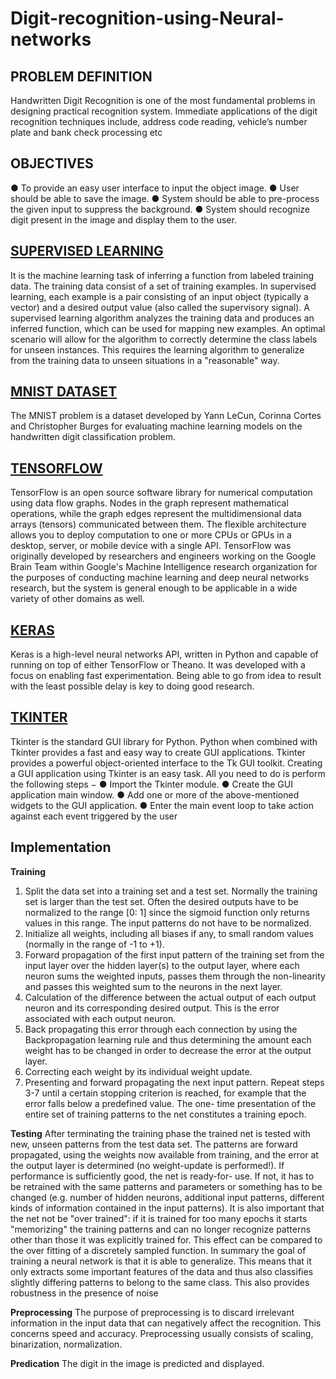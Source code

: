 # Digit-recognition-using-Neural-networks

## PROBLEM DEFINITION
Handwritten Digit Recognition is one of the most fundamental problems in designing practical
recognition system. Immediate applications of the digit recognition techniques include, address
code reading, vehicle’s number plate and bank check processing etc

## OBJECTIVES
● To provide an easy user interface to input the object image.
● User should be able to save the image.
● System should be able to pre-process the given input to suppress the background.
● System should recognize digit present in the image and display them to the user.

## [SUPERVISED LEARNING](https://www.mathworks.com/discovery/supervised-learning.html)
It is the machine learning task of inferring a function from labeled training data. The training
data consist of a set of training examples. In supervised learning, each example is
a pair consisting of an input object (typically a vector) and a desired output value (also called
the supervisory signal). A supervised learning algorithm analyzes the training data and produces
an inferred function, which can be used for mapping new examples. An optimal scenario will
allow for the algorithm to correctly determine the class labels for unseen instances. This requires
the learning algorithm to generalize from the training data to unseen situations in a "reasonable"
way.

## [MNIST DATASET](http://yann.lecun.com/exdb/mnist/)
The MNIST problem is a dataset developed by Yann LeCun, Corinna Cortes and Christopher
Burges for evaluating machine learning models on the handwritten digit classification problem.

## [TENSORFLOW](https://www.tensorflow.org/)
TensorFlow is an open source software library for numerical computation using data flow
graphs. Nodes in the graph represent mathematical operations, while the graph edges represent
the multidimensional data arrays (tensors) communicated between them. The flexible
architecture allows you to deploy computation to one or more CPUs or GPUs in a desktop,
server, or mobile device with a single API. TensorFlow was originally developed by researchers
and engineers working on the Google Brain Team within Google's Machine Intelligence
research organization for the purposes of conducting machine learning and deep neural networks
research, but the system is general enough to be applicable in a wide variety of other domains as
well.

## [KERAS](https://keras.io/)
Keras is a high-level neural networks API, written in Python and capable of running on top of
either TensorFlow or Theano. It was developed with a focus on enabling fast experimentation. 
Being able to go from idea to result with the least possible delay is key to doing
good research.

## [TKINTER](https://docs.python.org/3/library/tkinter.html) 
Tkinter is the standard GUI library for Python. Python when combined with Tkinter provides a
fast and easy way to create GUI applications. Tkinter provides a powerful object-oriented
interface to the Tk GUI toolkit.
Creating a GUI application using Tkinter is an easy task. All you need to do is perform the
following steps −
● Import the Tkinter module.
● Create the GUI application main window.
● Add one or more of the above-mentioned widgets to the GUI application.
● Enter the main event loop to take action against each event triggered by the user

## Implementation
**Training**
1. Split the data set into a training set and a test set. Normally the training set is larger than the
test set. Often the desired outputs have to be normalized to the range [0: 1] since the sigmoid
function only returns values in this range. The input patterns do not have to be normalized.
2. Initialize all weights, including all biases if any, to small random values (normally in the range
of -1 to +1).
3. Forward propagation of the first input pattern of the training set from the input layer over the
hidden layer(s) to the output layer, where each neuron sums the weighted inputs, passes them
through the non-linearity and passes this weighted sum to the neurons in the next layer.
4. Calculation of the difference between the actual output of each output neuron and its
corresponding desired output. This is the error associated with each output neuron.
5. Back propagating this error through each connection by using the Backpropagation learning
rule and thus determining the amount each weight has to be changed in order to decrease the
error at the output layer.
6. Correcting each weight by its individual weight update.
7. Presenting and forward propagating the next input pattern. Repeat steps 3-7 until a certain
stopping criterion is reached, for example that the error falls below a predefined value. The one-
time presentation of the entire set of training patterns to the net constitutes a training epoch.

**Testing**
After terminating the training phase the trained net is tested with new, unseen patterns from the
test data set. The patterns are forward propagated, using the weights now available from training,
and the error at the output layer is determined (no weight-update is performed!). If performance
is sufficiently good, the net is ready-for- use. If not, it has to be retrained with the same patterns
and parameters or something has to be changed (e.g. number of hidden neurons, additional input
patterns, different kinds of information contained in the input patterns). It is also important that
the net not be "over trained": if it is trained for too many epochs it starts "memorizing" the
training patterns and can no longer recognize patterns other than those it was explicitly trained
for. This effect can be compared to the over fitting of a discretely sampled function. In summary
the goal of training a neural network is that it is able to generalize. This means that it only
extracts some important features of the data and thus also classifies slightly differing patterns to
belong to the same class. This also provides robustness in the presence of noise

**Preprocessing**
The purpose of preprocessing is to discard irrelevant information in the input data that can
negatively affect the recognition. This concerns speed and accuracy. Preprocessing usually
consists of scaling, binarization, normalization.

**Predication**
The digit in the image is predicted and displayed.





